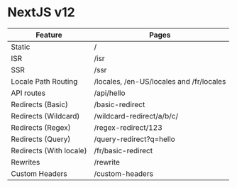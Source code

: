 # NextJS v12

| Feature                 | Pages                                    |
| ----------------------- | ---------------------------------------- |
| Static                  | /                                        |
| ISR                     | /isr                                     |
| SSR                     | /ssr                                     |
| Locale Path Routing     | /locales, /en-US/locales and /fr/locales |
| API routes              | /api/hello                               |
| Redirects (Basic)       | /basic-redirect                          |
| Redirects (Wildcard)    | /wildcard-redirect/a/b/c/                |
| Redirects (Regex)       | /regex-redirect/123                      |
| Redirects (Query)       | /query-redirect?q=hello                  |
| Redirects (With locale) | /fr/basic-redirect                       |
| Rewrites                | /rewrite                                 |
| Custom Headers          | /custom-headers                          |
